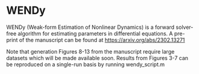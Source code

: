 # WENDy
WENDy (Weak-form Estimation of Nonlinear Dynamics)  is a forward solver-free algorithm for estimating parameters in differential equations. A pre-print of the manuscript can be found at https://arxiv.org/abs/2302.13271

Note that generation Figures 8-13 from the manuscript require large datasets which will be made available soon. Results from Figures 3-7 can be reproduced on a single-run basis by running wendy_script.m  
